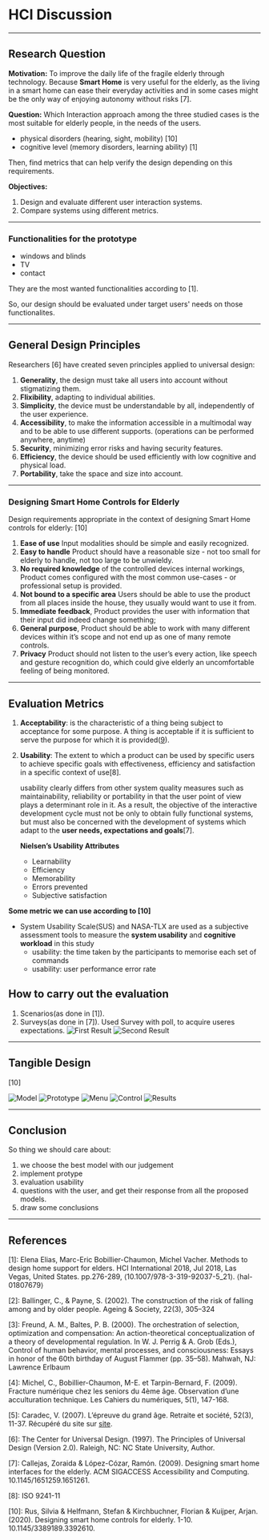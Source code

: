 # HCI Discussion

---

## Research Question

**Motivation:** To improve the daily life of the fragile elderly through technology. Because **Smart Home** is very useful for the elderly, as the living in a smart home can ease their everyday activities and in some cases might be the only way of enjoying autonomy without risks [7].

**Question:** Which Interaction approach among the three studied cases is the most suitable for elderly people, in the needs of the users. 

- physical disorders (hearing, sight, mobility) [10]
- cognitive level (memory disorders, learning ability) [1]

Then, find metrics that can help verify the design depending on this requirements.

**Objectives:** 

1. Design and evaluate different user interaction systems.
2. Compare systems using different metrics.

---
<!-- 
### ~~Difficulties and Challenges~~

1. ~~**Loss of memory.**~~
2. ~~**Physical limitations**: biological fragility is reflected in physical disorders such as hearing, sight[1].~~
3. ~~**Psychological challenges**: The proprioception degeneration which causes in the elderly a fear of falling and therefore limits outings [2], which causes a loneliness and a social fragility [3]. As well as the psychological fragility which implies a loss of identity [4-5] and a reassessment of its role within the society.~~

--- -->

### Functionalities for the prototype

- windows and blinds
- TV
- contact

They are the most wanted functionalities according to [1].

So, our design should be evaluated under target users' needs on those functionalites.

---

## General Design Principles

Researchers [6] have created seven principles applied to universal design:

1. **Generality**, the design must take all users into account without stigmatizing them.
2. **Flixibility**, adapting to individual abilities.
3. **Simplicity**, the device must be understandable by all, independently of the user experience.
4. **Accessibility**, to make the information accessible in a multimodal way and to be able to use different supports. (operations can be performed anywhere, anytime)
5. **Security**, minimizing error risks and having security features.
6. **Efficiency**, the device should be used efficiently
with low cognitive and physical load.
7. **Portability**, take the space and size into account.

<!-- Other researchers[1] considered the design procedure as an iterative approach starting with needs analysis, defining specifications, design, and evaluation. And used scenarios, modelling, to project in the use of the device and to identify the desired features and interaction modes. -->

---

### Designing Smart Home Controls for Elderly

Design requirements appropriate in the context of designing Smart Home controls for elderly: [10]

1. **Ease of use** Input modalities should be simple and easily recognized.
2. **Easy to handle** Product should have a reasonable size - not too small for elderly to handle, not too large to be unwieldy.
3. **No required knowledge** of the controlled devices internal workings, Product comes configured with the most common use-cases - or professional setup is provided.
4. **Not bound to a specific area** Users should be able to use the product from all places inside the house, they usually would want to use it from.
5. **Immediate feedback**, Product provides the user with information that their input did indeed change something;
6. **General purpose**, Product should be able to work with many different devices within it’s scope and not end up as one of many remote controls.
7. **Privacy** Product should not listen to the user’s every action, like speech and gesture recognition do, which could give elderly an uncomfortable feeling of being monitored.

---

## Evaluation Metrics

1. **Acceptability**:  is the characteristic of a thing being subject to acceptance for some purpose. A thing is acceptable if it is sufficient to serve the purpose for which it is provided([9]).
   
2. **Usability**: The extent to which a product can be used by specific users to achieve specific goals 
with effectiveness, efficiency and satisfaction in a specific context of use[8].

   usability clearly differs from other system quality measures such as maintainability, reliability or portability in that the user point of view plays a determinant role in it. As a result, the objective of the interactive development cycle must not be only to obtain fully functional systems, but must also be concerned with the development of systems which adapt to the **user needs, expectations and goals**[7].

    **Nielsen’s Usability Attributes**
   - Learnability
   - Efficiency
   - Memorability
   - Errors prevented
   - Subjective satisfaction

**Some metric we can use according to [10]**

- System Usability Scale(SUS) and NASA-TLX are used as a subjective assessment tools to measure the **system usability** and **cognitive workload** in this study
  - usability: the time taken by the participants to memorise each set of commands
  - usability: user performance error rate

## How to carry out the evaluation

1. Scenarios(as done in [1]).
2. Surveys(as done in [7]).
Used Survey with poll, to acquire useres expectations.
![First Result](/img/Res1.png)
![Second Result](/img/Res2.png)
---

## Tangible Design
[10]

![Model](/img/2Res1.png)
![Prototype](/img/2Res2.png)
![Menu](/img/2Res3.png)
![Control](/img/2Res4.png)
![Results](/img/2Res5.png)

---

## Conclusion

So thing we should care about:

   1. we choose the best model with our judgement
   2. implement protype
   3. evaluation usability
   4. questions with the user, and get their response from all the proposed models.
   5. draw some conclusions

---

## References

[1]: Elena Elias, Marc-Eric Bobillier-Chaumon, Michel Vacher. Methods to design home support for elders. HCI International 2018, Jul 2018, Las Vegas, United States. pp.276-289, ⟨10.1007/978-3-319-92037-5_21⟩. ⟨hal-01807679⟩

[2]: Ballinger, C., & Payne, S. (2002). The construction of the risk of falling among and by older
people. Ageing & Society, 22(3), 305–324

[3]: Freund, A. M., Baltes, P. B. (2000). The orchestration of selection, optimization and compensation: An action-theoretical conceptualization of a theory of developmental regulation.
In W. J. Perrig & A. Grob (Eds.), Control of human behavior, mental processes, and
consciousness: Essays in honor of the 60th birthday of August Flammer (pp. 35–58).
Mahwah, NJ: Lawrence Erlbaum

[4]: Michel, C., Bobillier-Chaumon, M-E. et Tarpin-Bernard, F. (2009). Fracture numérique chez les seniors du 4ème âge. Observation d’une acculturation technique. Les Cahiers du numériques, 5(1), 147-168.

[5]: Caradec, V. (2007). L’épreuve du grand âge. Retraite et société, 52(3), 11-37. Récupéré du site sur [site](http://www.cairn.info/revue-retraite-et-societe-2007-3-page-11).

[6]: The Center for Universal Design. (1997). The Principles of Universal Design (Version 2.0). Raleigh, NC: NC State University, Author.

[7]: Callejas, Zoraida & López-Cózar, Ramón. (2009). Designing smart home interfaces for the elderly. ACM SIGACCESS Accessibility and Computing. 10.1145/1651259.1651261. 

[8]: ISO  9241-11

[9]: https://en.wikipedia.org/wiki/Acceptability

[10]: Rus, Silvia & Helfmann, Stefan & Kirchbuchner, Florian & Kuijper, Arjan. (2020). Designing smart home controls for elderly. 1-10. 10.1145/3389189.3392610. 
